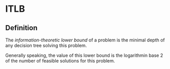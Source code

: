 # ITLB

## Definition

The *information-theoretic lower bound* of a problem
is the minimal depth of any
decision tree solving this problem.

Generally speaking,
the value of this lower bound is the logarithmin base 2
of the number of feasible solutions for this problem.
